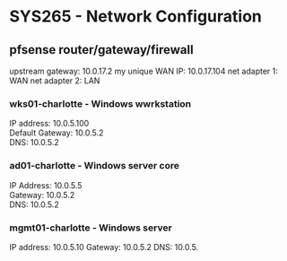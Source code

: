 # SYS265 - Network Configuration

## pfsense router/gateway/firewall
upstream gateway: 10.0.17.2
my unique WAN IP: 10.0.17.104
net adapter 1: WAN
net adapter 2: LAN

### wks01-charlotte - Windows wwrkstation
IP address: 10.0.5.100\
Default Gateway: 10.0.5.2\
DNS: 10.0.5.2

### ad01-charlotte - Windows server core
IP Address: 10.0.5.5\
Gateway: 10.0.5.2\
DNS: 10.0.5.2

### mgmt01-charlotte - Windows server
IP address: 10.0.5.10
Gateway: 10.0.5.2
DNS: 10.0.5.
